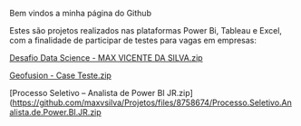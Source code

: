 Bem vindos a minha página do Github

Estes são projetos realizados nas plataformas Power Bi, Tableau e Excel, com a finalidade de participar de testes para vagas em empresas:

[Desafio Data Science - MAX VICENTE DA SILVA.zip](https://github.com/maxvsilva/Projetos/files/8534356/Desafio.Data.Science.-.MAX.VICENTE.DA.SILVA.zip)

[Geofusion - Case Teste.zip](https://github.com/maxvsilva/Projetos/files/8655723/Geofusion.-.Case.Teste.zip)

[Processo Seletivo – Analista de Power BI JR.zip](https://github.com/maxvsilva/Projetos/files/8758674/Processo.Seletivo.Analista.de.Power.BI.JR.zip
